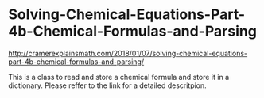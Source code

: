 # Solving-Chemical-Equations-Part-4b-Chemical-Formulas-and-Parsing

http://cramerexplainsmath.com/2018/01/07/solving-chemical-equations-part-4b-chemical-formulas-and-parsing/

This is a class to read and store a chemical formula and store it in a dictionary.  Please reffer to the link for a detailed descritpion.
